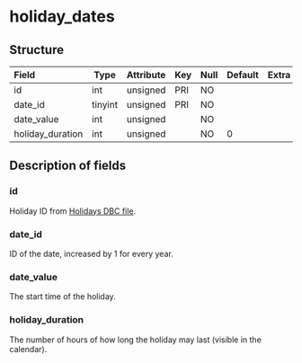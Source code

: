 # holiday\_dates

## Structure

| Field            | Type    | Attribute | Key | Null | Default | Extra | Comment |
|:-----------------|---------|-----------|-----|------|---------|-------|---------|
| id               | int     | unsigned  | PRI | NO   |         |       |         |
| date_id          | tinyint | unsigned  | PRI | NO   |         |       |         |
| date_value       | int     | unsigned  |     | NO   |         |       |         |
| holiday_duration | int     | unsigned  |     | NO   | 0       |       |         |

## Description of fields

### id

Holiday ID from [Holidays DBC file](../../dbc/Holidays.md).

### date_id

ID of the date, increased by 1 for every year.

### date_value

The start time of the holiday.

### holiday_duration

The number of hours of how long the holiday may last (visible in the calendar).
